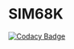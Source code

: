 # SIM68K

[![Codacy Badge](https://api.codacy.com/project/badge/Grade/064a4bc3c70e4d9a9647a8637ea429e0)](https://app.codacy.com/gh/johnsonjh/sim68k?utm_source=github.com&utm_medium=referral&utm_content=johnsonjh/sim68k&utm_campaign=Badge_Grade_Settings)
